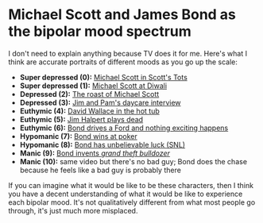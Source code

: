 # Michael Scott and James Bond as the bipolar mood spectrum
I don't need to explain anything because TV does it for me. Here's what I think are accurate portraits of different moods as you go up the scale:

+ **Super depressed (0):** [Michael Scott in Scott's Tots](https://www.youtube.com/watch?v=x0N2ZxQJYTw)
+ **Super depressed (1):** [Michael Scott at Diwali](https://www.youtube.com/watch?v=XTSg6vYJcxs)
+ **Depressed (2):** [The roast of Michael Scott](https://www.youtube.com/watch?v=OS-utbiLy6o)
+ **Depressed (3):** [Jim and Pam's daycare interview](https://www.youtube.com/watch?v=ZMTxLRxiiC8)
+ **Euthymic (4):** [David Wallace in the hot tub](https://www.youtube.com/watch?v=0gYbZAAJtIE)
+ **Euthymic (5):** [Jim Halpert plays dead](https://www.youtube.com/watch?v=WTyWE-SmWp4)
+ **Euthymic (6):** [Bond drives a Ford and nothing exciting happens](https://www.youtube.com/watch?v=ojob6IE4JQ4)
+ **Hypomanic (7):** [Bond wins at poker](https://www.youtube.com/watch?v=MTfx9bqc3fw)
+ **Hypomanic (8):** [Bond has unbelievable luck (SNL)](https://www.youtube.com/watch?v=zbpibPm7AVE)
+ **Manic (9):** [Bond invents _grand theft bulldozer_](https://www.youtube.com/watch?v=iZxNbAwY_rk)
+ **Manic (10):** same video but there's no bad guy; Bond does the chase because he feels like a bad guy is probably there

If you can imagine what it would be like to be these characters, then I think you have a decent understanding of what it would be like to experience each bipolar mood. It's not qualitatively different from what most people go through, it's just much more misplaced.
